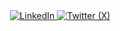 
<div align="center">
  <a href="https://www.linkedin.com/in/rohitvyavahare2001" target="_blank">
    <img src="https://img.shields.io/badge/LinkedIn-%230077B5.svg?style=for-the-badge&logo=linkedin&logoColor=white" alt="LinkedIn">
  </a>
  <a href="https://twitter.com/yourhandle" target="_blank">
    <img src="https://img.shields.io/badge/X-%23000000.svg?style=for-the-badge&logo=X&logoColor=white" alt="Twitter (X)">
  </a>
</div>
